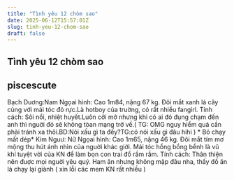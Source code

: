 ```yaml
---
title: "Tình yêu 12 chòm sao"
date: 2025-06-12T15:57:01Z
slug: tinh-yeu-12-chom-sao
draft: false
---
```


## Tình yêu 12 chòm sao

## piscescute

Bạch Duơng:Nam
Ngọai hình: Cao 1m84, nặng 67 kg. Đôi mắt xanh lá cây cùng với mái tóc đỏ rực.Là hotboy của truờng, có rất nhiều fangirl.
Tính cách: Sôi nổi, nhiệt huyết.Luôn cởi mở nhưng khi có ai đó đụng chạm đến anh thì nguời đó sẽ không tòan mạng trở về.( TG: OMG nguy hiểm quá cần phài tránh xa thôi.BD:Nói xấu gì ta đếy?TG:có nói xấu gì đâu hihi ) * Bỏ chạy mất dép* 
Kim Nguư: Nữ
Ngọai hình: Cao 1m65, nặng 46 kg. Đôi mắt tím mơ mộng thu hút ánh nhìn của nguời khác giới. Mái tóc hồng bồng bềnh là vũ khí tuyệt vời của KN để làm bọn con trai đổ rầm rầm.
Tính cách: Thân thiện nên đuợc mọi nguời yêu quý. Ham ăn nhưng không mập đâu nha, thấy đồ ăn là chạy lại giành ( xin lỗi các mem KN rất nhiều )